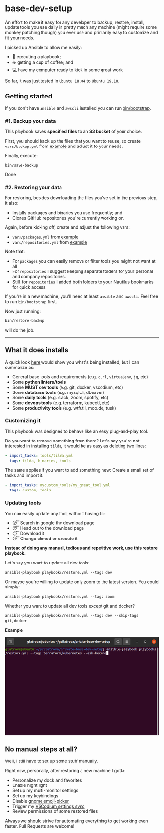 # base-dev-setup

An effort to make it easy for any developer to backup, restore, install, update tools you use daily in pretty much any machine (might require some monkey patching though) you ever use and primarily easy to customize and fit your needs.

I picked up Ansible to allow me easily:
- :rocket: executing a playbook;
- :coffee: getting a cup of coffee; and
- :computer: have my computer ready to kick in some great work

So far, it was just tested in `Ubuntu 18.04` to `Ubuntu 19.10`.

## Getting started

If you don't have `ansible` and `awscli` installed you can run [bin/bootstrap](./bin/bootstrap).


### #1. Backup your data

This playbook saves **specified files** to an **S3 bucket** of your choice.

First, you should back up the files that you want to reuse, so create `vars/backup.yml` from [example](./vars/backup.example.yml) and adjust it to your needs.

Finally, execute:

```bash
bin/save-backup
```

Done


### #2. Restoring your data

For restoring, besides downloading the files you've set in the previous step, it also:
- Installs packages and binaries you use frequently; and
- Clones GitHub repositories you're currently working on.

Again, before kicking off, create and adjust the following vars:

- `vars/packages.yml` from [example](./vars/packages.example.yml)
- `vars/repositories.yml` from [example](./vars/repositories.example.yml)

Note that:
- For `packages` you can easily remove or filter tools you might not want at all
- For `repositories` I suggest keeping separate folders for your personal and company repositories.
- Still, for `repositories` I added both folders to your Nautilus bookmarks for quick access


If you're in a new machine, you'll need at least `ansible` and `awscli`. Feel free to run `bin/bootstrap` first.

Now just running:

```bash
bin/restore-backup
```

will do the job.

---

## What it does installs

A quick look [here](roles/packages/tasks/main.yml) would show you what's being installed, but I can summarize as:

- General base tools and requirements (e.g. `curl`, `virtualenv`, `jq`, etc)
- Some **python linters/tools**
- Some **MUST dev tools** (e.g. git, docker, vscodium, etc)
- Some **database tools** (e.g. mysqlcli, dbeaver)
- Some **daily tools** (e.g. slack, zoom, spotify, etc)
- Some **devops tools** (e.g. terraform, kubectl, etc)
- Some **productivity tools** (e.g. wtfutil, moo.do, tusk)

### Customizing it

This playbook was designed to behave like an easy plug-and-play tool.

Do you want to remove something from there? Let's say you're not interested in installing `tilda`, it would be as easy as deleting two lines:

```yml
- import_tasks: tools/tilda.yml
  tags: tilda, binaries, tools
```

The same applies if you want to add something new: Create a small set of tasks and import it.

```yml
- import_tasks: mycustom_tools/my_great_tool.yml
  tags: custom, tools
```

### Updating tools

You can easily update any tool, without having to:
- :sleeping: Search in google the download page
- :sleeping: Head out to the download page
- :sleeping: Download it
- :sleeping: Change chmod or execute it

**Instead of doing any manual, tedious and repetitive work, use this restore playbook.**

Let's say you want to update all dev tools:

`ansible-playbook playbooks/restore.yml --tags dev`

Or maybe you're willing to update only zoom to the latest version. You could simply:

`ansible-playbook playbooks/restore.yml --tags zoom`

Whether you want to update all dev tools except git and docker?

`ansible-playbook playbooks/restore.yml --tags dev --skip-tags git,docker`

**Example**

![Updating kubectl and terraform](img/updating-terraform-kubectl.gif)

## No manual steps at all?

Well, I still have to set up some stuff manually.

Right now, personally, after restoring a new machine I gotta:

- Personalize my dock and favorites
- Enable night light
- Set up my multi-monitor settings
- Set up my keybindings
- Disable [gnome emoji-picker](https://askubuntu.com/questions/1046418/how-do-i-disable-emoji-input-in-ubuntu-mate-18-04)
- Trigger my [VSCodium settings sync](https://marketplace.visualstudio.com/items?itemName=Shan.code-settings-sync)
- Review permissions of some restored files

Always we should strive for automating everything to get working even faster. Pull Requests are welcome!
